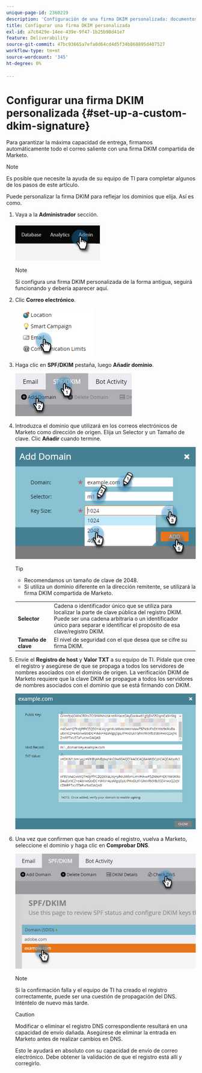 ```yaml
---
unique-page-id: 2360219
description: 'Configuración de una firma DKIM personalizada: documentos de Marketo, documentación del producto'
title: Configurar una firma DKIM personalizada
exl-id: a7c6429e-14ee-439e-9f47-1b25b98d41e7
feature: Deliverability
source-git-commit: 47bc93665a7efa0d64cd4d5f34b868895d407527
workflow-type: tm+mt
source-wordcount: '345'
ht-degree: 0%

---
```


# Configurar una firma DKIM personalizada {#set-up-a-custom-dkim-signature}

Para garantizar la máxima capacidad de entrega, firmamos automáticamente todo el correo saliente con una firma DKIM compartida de Marketo.

>[!NOTE]
>
>Es posible que necesite la ayuda de su equipo de TI para completar algunos de los pasos de este artículo.

Puede personalizar la firma DKIM para reflejar los dominios que elija. Así es como.

1. Vaya a la **Administrador** sección.

   ![](assets/set-up-a-custom-dkim-signature-1.png)

   >[!NOTE]
   >
   >Si configura una firma DKIM personalizada de la forma antigua, seguirá funcionando y debería aparecer aquí.

1. Clic **Correo electrónico**.

   ![](assets/set-up-a-custom-dkim-signature-2.png)

1. Haga clic en **SPF/DKIM** pestaña, luego **Añadir dominio**.

   ![](assets/set-up-a-custom-dkim-signature-3.png)

1. Introduzca el dominio que utilizará en los correos electrónicos de Marketo como dirección de origen. Elija un Selector y un Tamaño de clave. Clic **Añadir** cuando termine.

   ![](assets/set-up-a-custom-dkim-signature-4.png)

   >[!TIP]
   >
   >* Recomendamos un tamaño de clave de 2048.
   >* Si utiliza un dominio diferente en la dirección remitente, se utilizará la firma DKIM compartida de Marketo.

   <table> 
   <tr>
   <td width="20%"><b>Selector</b></td>
   <td>Cadena o identificador único que se utiliza para localizar la parte de clave pública del registro DKIM. Puede ser una cadena arbitraria o un identificador único para separar e identificar el propósito de esa clave/registro DKIM.</td>
   </tr>
   <tr> 
   <td width="20%"><b>Tamaño de clave</b></td>
   <td>El nivel de seguridad con el que desea que se cifre su firma DKIM.</td>
   </tr>
   </tbody>
   </table>

   <p>

1. Envíe el **Registro de host** y **Valor TXT** a su equipo de TI. Pídale que cree el registro y asegúrese de que se propaga a todos los servidores de nombres asociados con el dominio de origen. La verificación DKIM de Marketo requiere que la clave DKIM se propague a todos los servidores de nombres asociados con el dominio que se está firmando con DKIM.

   ![](assets/set-up-a-custom-dkim-signature-5.png)

1. Una vez que confirmen que han creado el registro, vuelva a Marketo, seleccione el dominio y haga clic en **Comprobar DNS**.

   ![](assets/set-up-a-custom-dkim-signature-6.png)

   >[!NOTE]
   >
   >Si la confirmación falla y el equipo de TI ha creado el registro correctamente, puede ser una cuestión de propagación del DNS. Inténtelo de nuevo más tarde.

   >[!CAUTION]
   >
   >Modificar o eliminar el registro DNS correspondiente resultará en una capacidad de envío dañada. Asegúrese de eliminar la entrada en Marketo antes de realizar cambios en DNS.

   Esto le ayudará en absoluto con su capacidad de envío de correo electrónico. Debe obtener la validación de que el registro está allí y corregirlo.
